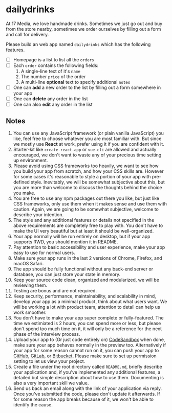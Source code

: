 # dailydrinks

At 17 Media, we love handmade drinks. Sometimes we just go out and buy from the store nearby, sometimes we order ourselves by filling out a form and call for delivery.

Please build an web app named `dailydrinks` which has the following features.

- [ ]  Homepage is a list to list all the `orders`
- [ ]  Each `order` contains the following fields:
    1. A single-line text of it's `name`
    2. The number `price` of the order
    3. A multi-line **optional** text to specify additional `notes`
- [ ]  One can **add** a new order to the list by filling out a form somewhere in your app
- [ ]  One can **delete** any order in the list
- [ ]  One can also **edit** any order in the list

## Notes

1. You can use any JavaScript framework (or plain vanilla JavaScript) you like, feel free to choose whatever you are most familiar with. But since we mostly use **React** at work, prefer using it if you are confident with it.
2. Starter-kit like `create-react-app` or `vue-cli` are allowed and actually encouraged, we don't want to waste any of your precious time setting up environment.
3. Please avoid using CSS frameworks too heavily, we want to see how you build your app from scratch, and how your CSS skills are. However for some cases it's reasonable to style a portion of your app with pre-defined style. Inevitably, we will be somewhat subjective about this, but you are more than welcome to discuss the thoughts behind the choice you make. 
4. You are free to use any npm packages out there you like, but just like CSS frameworks, only use them when it makes sense and use them with caution. Again, we are going to be somewhat subjective, welcome to describe your intention.
5. The style and any additional features or details not specified in the above requirements are completely free to play with. You don't have to make the UI very beautiful but at least it should be well-organized.
6. Your app normally will be run entirely on desktop, but if your app supports RWD, you should mention it in README.
7. Pay attention to basic accessibility and user experience, make your app easy to use for normal users.
8. Make sure your app runs in the last 2 versions of Chrome, Firefox, and macOS Safari.
9. The app should be fully functional without any back-end server or database, you can just store your state in memory.
10. Keep your source code clean, organized and modularized, we will be reviewing them.
11. Testing are bonus and are not required.
12. Keep security, performance, maintainability, and scalability in mind, develop your app as a minimal product, think about what users want. We will be working a lot with product team, attention to detail can help us work smoother.
13. You don't have to make your app super complete or fully-featured. The time we estimiated is 2 hours, you can spend more or less, but please don't spend too much time on it, it will only be a reference for the next phase of the interview process.
14. Upload your app to (Or just code entirely on) [CodeSandbox](https://codesandbox.io) when done, make sure your app behaves normally in the preview too. Alternatively if your app for some reason cannot run on it, you can push your app to [GitHub](https://github.com), [GitLab](https://gitlab.com), or [Bitbucket](https://bitbucket.org). Please make sure to set up permission setting to let us view your project.
15. Create a file under the root directory called `README.md`, briefly describe your application and, if you've implemented any additional features, a detailed but simple description about how to use them. Documenting is also a very important skill we value.
16. Send us back an email along with the link of your application via reply. Once you've submitted the code, please don't update it afterwards. If for some reason the app breaks because of it, we won't be able to identify the cause.